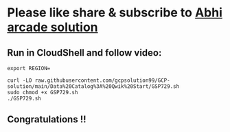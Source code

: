 # Please like share & subscribe to [Abhi arcade solution](http://www.youtube.com/@Abhi_Arcade_Solution)

## Run in CloudShell and follow video:

```
export REGION=
```

```
curl -LO raw.githubusercontent.com/gcpsolution99/GCP-solution/main/Data%20Catalog%3A%20Qwik%20Start/GSP729.sh
sudo chmod +x GSP729.sh
./GSP729.sh
```

## Congratulations !!

